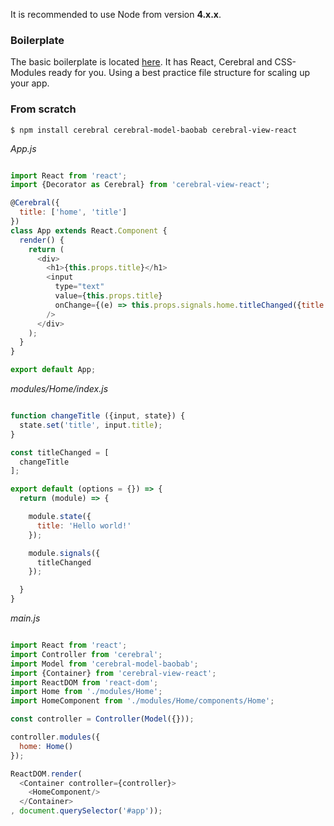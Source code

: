 It is recommended to use Node from version **4.x.x**.

### Boilerplate
The basic boilerplate is located [here](https://github.com/cerebral/cerebral-boilerplate). It has React, Cerebral and CSS-Modules ready for you. Using a best practice file structure for scaling up your app.


### From scratch
`$ npm install cerebral cerebral-model-baobab cerebral-view-react`

*App.js*
```javascript

import React from 'react';
import {Decorator as Cerebral} from 'cerebral-view-react';

@Cerebral({
  title: ['home', 'title']
})
class App extends React.Component {
  render() {
    return (
      <div>
        <h1>{this.props.title}</h1>
        <input
          type="text"
          value={this.props.title}
          onChange={(e) => this.props.signals.home.titleChanged({title: e.target.value})}
        />
      </div>
    );
  }
}

export default App;
```

*modules/Home/index.js*
```javascript

function changeTitle ({input, state}) {
  state.set('title', input.title);
}

const titleChanged = [
  changeTitle
];

export default (options = {}) => {
  return (module) => {

    module.state({
      title: 'Hello world!'
    });

    module.signals({
      titleChanged
    });  

  }
}
```

*main.js*
```javascript

import React from 'react';
import Controller from 'cerebral';
import Model from 'cerebral-model-baobab';
import {Container} from 'cerebral-view-react';
import ReactDOM from 'react-dom';
import Home from './modules/Home';
import HomeComponent from './modules/Home/components/Home';

const controller = Controller(Model({}));

controller.modules({
  home: Home()
});

ReactDOM.render(
  <Container controller={controller}>
    <HomeComponent/>
  </Container>
, document.querySelector('#app'));
```

